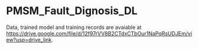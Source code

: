 # PMSM_Fault_Dignosis_DL

Data, trained model and training records are avaiable at https://drive.google.com/file/d/12f97rVV8B2CTdxCTbOur1NaPqRsUDJEm/view?usp=drive_link.
